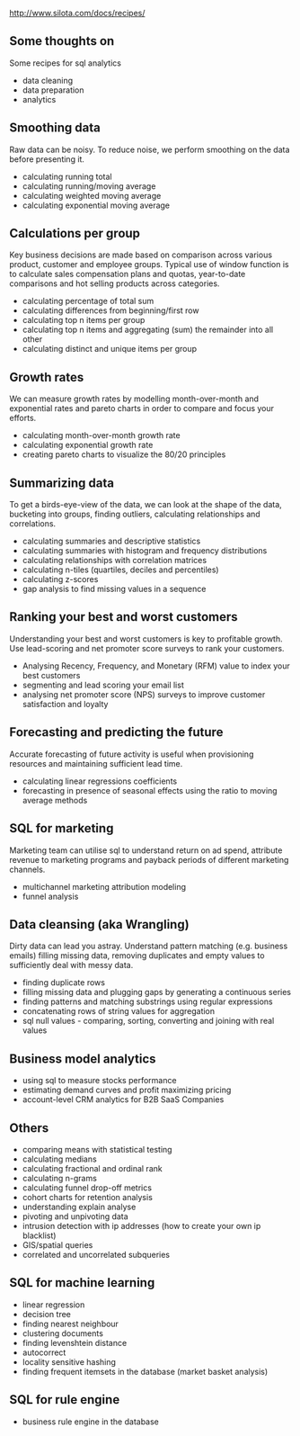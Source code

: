 
http://www.silota.com/docs/recipes/

## Some thoughts on 

Some recipes for sql analytics

- data cleaning
- data preparation
- analytics

## Smoothing data
Raw data can be noisy. To reduce noise, we perform smoothing on the data before presenting it.

- calculating running total
- calculating running/moving average
- calculating weighted moving average
- calculating exponential moving average

## Calculations per group

Key business decisions are made based on comparison across various product, customer and employee groups. Typical use of window function is to calculate sales compensation plans and quotas, year-to-date comparisons and hot selling products across categories.

- calculating percentage of total sum
- calculating differences from beginning/first row
- calculating top n items per group
- calculating top n items and aggregating (sum) the remainder into all other
- calculating distinct and unique items per group

## Growth rates

We can measure growth rates by modelling month-over-month and exponential rates and pareto charts in order to compare and focus your efforts.

- calculating month-over-month growth rate
- calculating exponential growth rate
- creating pareto charts to visualize the 80/20 principles

## Summarizing data

To get a birds-eye-view of the data, we can look at the shape of the data, bucketing into groups, finding outliers, calculating relationships and correlations.

- calculating summaries and descriptive statistics
- calculating summaries with histogram and frequency distributions
- calculating relationships with correlation matrices
- calculating n-tiles (quartiles, deciles and percentiles)
- calculating z-scores
- gap analysis to find missing values in a sequence

## Ranking your best and worst customers

Understanding your best and worst customers is key to profitable growth. Use lead-scoring and net promoter score surveys to rank your customers.

- Analysing Recency, Frequency, and Monetary (RFM) value to index your best customers
- segmenting and lead scoring your email list
- analysing net promoter score (NPS) surveys to improve customer satisfaction and loyalty


## Forecasting and predicting the future

Accurate forecasting of future activity is useful when provisioning resources and maintaining sufficient lead time.

- calculating linear regressions coefficients
- forecasting in presence of seasonal effects using the ratio to moving average methods

## SQL for marketing

Marketing team can utilise sql to understand return on ad spend, attribute revenue to marketing programs and payback periods of different marketing channels.

- multichannel marketing attribution modeling
- funnel analysis

## Data cleansing (aka Wrangling)

Dirty data can lead you astray. Understand pattern matching (e.g. business emails) filling missing data, removing duplicates and empty values to sufficiently deal with messy data.

- finding duplicate rows
- filling missing data and plugging gaps by generating a continuous series
- finding patterns and matching substrings using regular expressions
- concatenating rows of string values for aggregation
- sql null values - comparing, sorting, converting and joining with real values

## Business model analytics
- using sql to measure stocks performance
- estimating demand curves and profit maximizing pricing
- account-level CRM analytics for B2B SaaS Companies

## Others

- comparing means with statistical testing
- calculating medians
- calculating fractional and ordinal rank
- calculating n-grams
- calculating funnel drop-off metrics
- cohort charts for retention analysis
- understanding explain analyse
- pivoting and unpivoting data
- intrusion detection with ip addresses (how to create your own ip blacklist)
- GIS/spatial queries
- correlated and uncorrelated subqueries


## SQL for machine learning

- linear regression
- decision tree
- finding nearest neighbour
- clustering documents
- finding levenshtein distance
- autocorrect
- locality sensitive hashing
- finding frequent itemsets in the database (market basket analysis)

## SQL for rule engine

- business rule engine in the database
